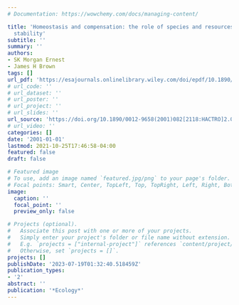 ```yaml
---
# Documentation: https://wowchemy.com/docs/managing-content/

title: 'Homeostasis and compensation: the role of species and resources in ecosystem
  stability'
subtitle: ''
summary: ''
authors:
- SK Morgan Ernest
- James H Brown
tags: []
url_pdf: 'https://esajournals.onlinelibrary.wiley.com/doi/epdf/10.1890/0012-9658%282001%29082%5B2118%3AHACTRO%5D2.0.CO%3B2'
# url_code: ''
# url_dataset: ''
# url_poster: ''
# url_project: ''
# url_slides: ''
url_source: 'https://doi.org/10.1890/0012-9658(2001)082[2118:HACTRO]2.0.CO;2'
# url_video: ''
categories: []
date: '2001-01-01'
lastmod: 2021-10-25T17:46:58-04:00
featured: false
draft: false

# Featured image
# To use, add an image named `featured.jpg/png` to your page's folder.
# Focal points: Smart, Center, TopLeft, Top, TopRight, Left, Right, BottomLeft, Bottom, BottomRight.
image:
  caption: ''
  focal_point: ''
  preview_only: false

# Projects (optional).
#   Associate this post with one or more of your projects.
#   Simply enter your project's folder or file name without extension.
#   E.g. `projects = ["internal-project"]` references `content/project/deep-learning/index.md`.
#   Otherwise, set `projects = []`.
projects: []
publishDate: '2023-07-19T01:32:40.518459Z'
publication_types:
- '2'
abstract: ''
publication: '*Ecology*'
---
```

